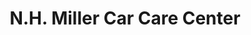 ---
title: "N.H. Miller Car Care Center"
url: /quezon-city/n-h-miller-car-care-center/
shop: car repair
---